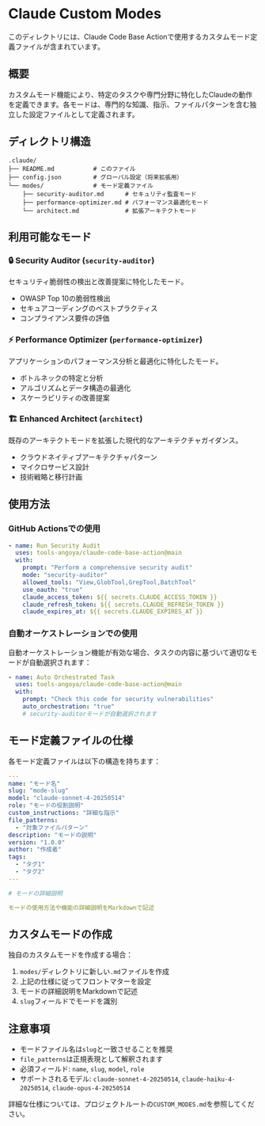 # Claude Custom Modes

このディレクトリには、Claude Code Base Actionで使用するカスタムモード定義ファイルが含まれています。

## 概要

カスタムモード機能により、特定のタスクや専門分野に特化したClaudeの動作を定義できます。各モードは、専門的な知識、指示、ファイルパターンを含む独立した設定ファイルとして定義されます。

## ディレクトリ構造

```
.claude/
├── README.md           # このファイル
├── config.json         # グローバル設定（将来拡張用）
└── modes/              # モード定義ファイル
    ├── security-auditor.md      # セキュリティ監査モード
    ├── performance-optimizer.md # パフォーマンス最適化モード
    └── architect.md             # 拡張アーキテクトモード
```

## 利用可能なモード

### 🔒 Security Auditor (`security-auditor`)
セキュリティ脆弱性の検出と改善提案に特化したモード。
- OWASP Top 10の脆弱性検出
- セキュアコーディングのベストプラクティス
- コンプライアンス要件の評価

### ⚡ Performance Optimizer (`performance-optimizer`)
アプリケーションのパフォーマンス分析と最適化に特化したモード。
- ボトルネックの特定と分析
- アルゴリズムとデータ構造の最適化
- スケーラビリティの改善提案

### 🏗️ Enhanced Architect (`architect`)
既存のアーキテクトモードを拡張した現代的なアーキテクチャガイダンス。
- クラウドネイティブアーキテクチャパターン
- マイクロサービス設計
- 技術戦略と移行計画

## 使用方法

### GitHub Actionsでの使用

```yaml
- name: Run Security Audit
  uses: tools-angoya/claude-code-base-action@main
  with:
    prompt: "Perform a comprehensive security audit"
    mode: "security-auditor"
    allowed_tools: "View,GlobTool,GrepTool,BatchTool"
    use_oauth: "true"
    claude_access_token: ${{ secrets.CLAUDE_ACCESS_TOKEN }}
    claude_refresh_token: ${{ secrets.CLAUDE_REFRESH_TOKEN }}
    claude_expires_at: ${{ secrets.CLAUDE_EXPIRES_AT }}
```

### 自動オーケストレーションでの使用

自動オーケストレーション機能が有効な場合、タスクの内容に基づいて適切なモードが自動選択されます：

```yaml
- name: Auto Orchestrated Task
  uses: tools-angoya/claude-code-base-action@main
  with:
    prompt: "Check this code for security vulnerabilities"
    auto_orchestration: "true"
    # security-auditorモードが自動選択されます
```

## モード定義ファイルの仕様

各モード定義ファイルは以下の構造を持ちます：

```yaml
---
name: "モード名"
slug: "mode-slug"
model: "claude-sonnet-4-20250514"
role: "モードの役割説明"
custom_instructions: "詳細な指示"
file_patterns:
  - "対象ファイルパターン"
description: "モードの説明"
version: "1.0.0"
author: "作成者"
tags:
  - "タグ1"
  - "タグ2"
---

# モードの詳細説明

モードの使用方法や機能の詳細説明をMarkdownで記述
```

## カスタムモードの作成

独自のカスタムモードを作成する場合：

1. `modes/`ディレクトリに新しい`.md`ファイルを作成
2. 上記の仕様に従ってフロントマターを設定
3. モードの詳細説明をMarkdownで記述
4. `slug`フィールドでモードを識別

## 注意事項

- モードファイル名は`slug`と一致させることを推奨
- `file_patterns`は正規表現として解釈されます
- 必須フィールド: `name`, `slug`, `model`, `role`
- サポートされるモデル: `claude-sonnet-4-20250514`, `claude-haiku-4-20250514`, `claude-opus-4-20250514`

詳細な仕様については、プロジェクトルートの`CUSTOM_MODES.md`を参照してください。